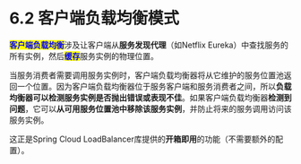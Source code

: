 # 6.2 客户端负载均衡模式

<mark style="color:blue;">**客户端负载均衡**</mark>涉及让客户端从**服务发现代理**（如Netflix Eureka）中查找服务的所有实例，然后<mark style="color:blue;">**缓存**</mark>服务实例的物理位置。

当服务消费者需要调用服务实例时，客户端负载均衡器将从它维护的服务位置池返回一个位置。因为客户端负载均衡器位于服务客户端和服务消费者之间，所以**负载均衡器可以检测服务实例是否抛出错误或表现不佳**。如果客户端负载均衡器**检测到问题**，它可以**从可用服务位置池中移除该服务实例**，并防止将来的服务调用访问该服务实例。

这正是Spring Cloud LoadBalancer库提供的**开箱即用**的功能（不需要额外的配置）。
